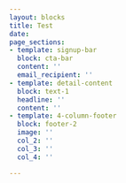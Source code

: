 ```yaml
---
layout: blocks
title: Test
date: 
page_sections:
- template: signup-bar
  block: cta-bar
  content: ''
  email_recipient: ''
- template: detail-content
  block: text-1
  headline: ''
  content: ''
- template: 4-column-footer
  block: footer-2
  image: ''
  col_2: ''
  col_3: ''
  col_4: ''

---
```

